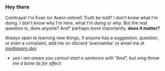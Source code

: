 ### Hey there
Comtraya! I'm Evan (or Avern online!) Truth be told? I don't know what I'm doing. I don't know why I'm here, what I'm doing or why. 
But the real question is, does anyone? And* perhaps more importantly, **does it matter?**

Always open to learning new things, if anyone has a suggestion, question, or even a complaint, add me on discord 'avernamka' or email me at *me@avern.dev*

* *yes i am aware you cannot start a sentence with "And", but omg throw me a bone its for effect* 
<!--
**avern01/avern01** is a ✨ _special_ ✨ repository because its `README.md` (this file) appears on your GitHub profile.

Here are some ideas to get you started:

- 🔭 I’m currently working on ...
- 🌱 I’m currently learning ...
- 👯 I’m looking to collaborate on ...
- 🤔 I’m looking for help with ...
- 💬 Ask me about ...
- 📫 How to reach me: ...
- 😄 Pronouns: ...
- ⚡ Fun fact: ...
-->
